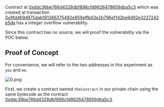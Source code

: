 Contract at [0xddc36be766d4328dbf898cfd9826478659dba5c3](https://etherscan.io/address/0xddc36be766d4328dbf898cfd9826478659dba5c3) which was created at transaction [0x9fdd69d975dab181366375482e859effb63e2b796ef1d2be9d92e3227242e5da](https://etherscan.io/tx/0x9fdd69d975dab181366375482e859effb63e2b796ef1d2be9d92e3227242e5da) has a integer overflow vulnerability.

Since this contract has no source, we will proof the vulnerability via the POC below.

Proof of Concept
---------------
 For convenience, we will refer to the two addresses in this experiment as `you` and `me`.
 
 ![0.png](/picture/0.png "0.png")
 
 First, we create a contract named `theContract` in our private chain using the same bytecode as the contract [0xddc36be766d4328dbf898cfd9826478659dba5c3](https://etherscan.io/address/0xddc36be766d4328dbf898cfd9826478659dba5c3).

 
